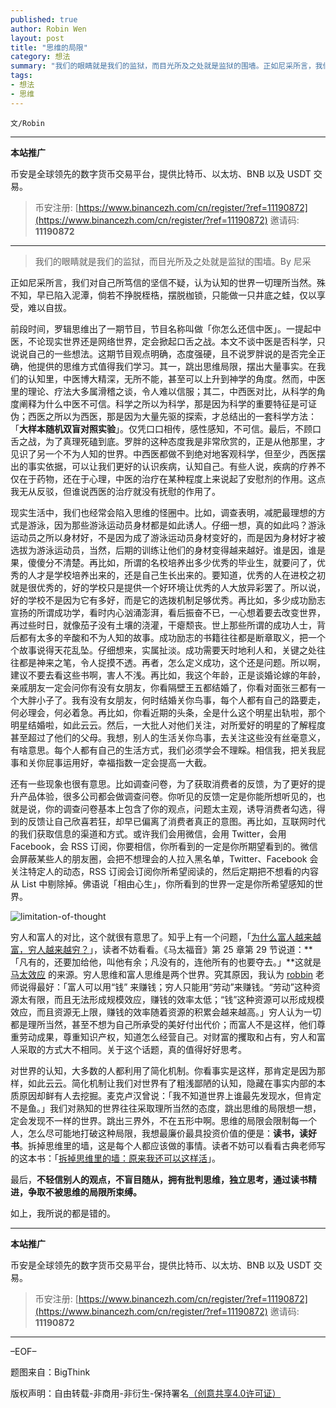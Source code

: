 ```yaml
---
published: true
author: Robin Wen
layout: post
title: "思维的局限"
category: 想法
summary: "我们的眼睛就是我们的监狱，而目光所及之处就是监狱的围墙。正如尼采所言，我们对自己所笃信的坚信不疑，认为认知的世界一切理想当然。殊不知，早已陷入泥潭，倘若不挣脱桎梏，摆脱枷锁，只能做一只井底之蛙，仅以享受，难以自拔。对世界的认知，大多数的人都利用了简化机制。你看事实是这样，那肯定是因为那样，如此云云。简化机制让我们对世界有了粗浅鄙陋的认知，隐藏在事实内部的本质原因却鲜有人去挖掘。麦克卢汉曾说：「我不知道世界上谁最先发现水，但肯定不是鱼。」我们对熟知的世界往往采取理所当然的态度，跳出思维的局限想一想，定会发现不一样的世界。跳出三界外，不在五形中啊。思维的局限会限制每一个人，怎么尽可能地打破这种局限，我想最廉价最具投资价值的便是：读书，读好书。拆掉思维里的墙，这是每个人都应该做的事情。不轻信别人的观点，不盲目随从，拥有批判思维，独立思考，通过读书精进，争取不被思维的局限所束缚。"
tags:
- 想法
- 思维
---
```


`文/Robin`

***

**本站推广**

币安是全球领先的数字货币交易平台，提供比特币、以太坊、BNB 以及 USDT 交易。

> 币安注册: [https://www.binancezh.com/cn/register/?ref=11190872](https://www.binancezh.com/cn/register/?ref=11190872)
> 邀请码: **11190872**

***

> 我们的眼睛就是我们的监狱，而目光所及之处就是监狱的围墙。By 尼采

正如尼采所言，我们对自己所笃信的坚信不疑，认为认知的世界一切理所当然。殊不知，早已陷入泥潭，倘若不挣脱桎梏，摆脱枷锁，只能做一只井底之蛙，仅以享受，难以自拔。

前段时间，罗辑思维出了一期节目，节目名称叫做「你怎么还信中医」。一提起中医，不论现实世界还是网络世界，定会掀起口舌之战。本文不谈中医是否科学，只说说自己的一些想法。这期节目观点明确，态度强硬，且不说罗胖说的是否完全正确，他提供的思维方式值得我们学习。其一，跳出思维局限，摆出大量事实。在我们的认知里，中医博大精深，无所不能，甚至可以上升到神学的角度。然而，中医里的理论、疗法大多属滑稽之谈，令人难以信服；其二，中西医对比，从科学的角度阐释为什么中医不可信。科学之所以为科学，那是因为科学的重要特征是可证伪；西医之所以为西医，那是因为大量先驱的探索，才总结出的一套科学方法：「**大样本随机双盲对照实验**」。仅凭口口相传，感性感知，不可信。最后，不顾口舌之战，为了真理死磕到底。罗胖的这种态度我是非常欣赏的，正是从他那里，才见识了另一个不为人知的世界。中西医都做不到绝对地客观科学，但至少，西医摆出的事实依据，可以让我们更好的认识疾病，认知自己。有些人说，疾病的疗养不仅在于药物，还在于心理，中医的治疗在某种程度上来说起了安慰剂的作用。这点我无从反驳，但谁说西医的治疗就没有抚慰的作用了。

现实生活中，我们也经常会陷入思维的怪圈中。比如，调查表明，减肥最理想的方式是游泳，因为那些游泳运动员身材都是如此诱人。仔细一想，真的如此吗？游泳运动员之所以身材好，不是因为成了游泳运动员身材变好的，而是因为身材好才被选拔为游泳运动员，当然，后期的训练让他们的身材变得越来越好。谁是因，谁是果，傻傻分不清楚。再比如，所谓的名校培养出多少优秀的毕业生，就要问了，优秀的人才是学校培养出来的，还是自己生长出来的。要知道，优秀的人在进校之初就是很优秀的，好的学校只是提供一个好环境让优秀的人大放异彩罢了。所以说，好的学校不是因为它有多好，而是它的选拨机制足够优秀。再比如，多少成功励志宣扬的所谓成功学，看时内心汹涌澎湃，看后振奋不已，一心想着要去改变世界，再过些时日，就像茄子没有土壤的浇灌，干瘪颓丧。世上那些所谓的成功人士，背后都有太多的辛酸和不为人知的故事。成功励志的书籍往往都是断章取义，把一个个故事说得天花乱坠。仔细想来，实属扯淡。成功需要天时地利人和，关键之处往往都是神来之笔，令人捉摸不透。再者，怎么定义成功，这个还是问题。所以啊，建议不要去看这些书啊，害人不浅。再比如，我这个年龄，正是谈婚论嫁的年龄，亲戚朋友一定会问你有没有女朋友，你看隔壁王五都结婚了，你看对面张三都有一个大胖小子了。我有没有女朋友，何时结婚关你鸟事，每个人都有自己的路要走，何必理会，何必着急。再比如，你看近期的头条，全是什么这个明星出轨啦，那个明星结婚啦，如此云云。然后，一大批人对他们关注，对所爱好的明星的了解程度甚至超过了他们的父母。我想，别人的生活关你鸟事，去关注这些没有丝毫意义，有啥意思。每个人都有自己的生活方式，我们必须学会不理睬。相信我，把关我屁事和关你屁事运用好，幸福指数一定会提高一大截。

还有一些现象也很有意思。比如调查问卷，为了获取消费者的反馈，为了更好的提升产品体验，很多公司都会做调查问卷。你听见的反馈一定是你能所想听见的，也就是说，你的调查问卷基本上包含了你的观点，问题太主观，诱导消费者勾选，得到的反馈让自己欣喜若狂，却早已偏离了消费者真正的意图。再比如，互联网时代的我们获取信息的渠道和方式。或许我们会用微信，会用 Twitter，会用 Facebook，会 RSS 订阅，你要相信，你所看到的一定是你所期望看到的。微信会屏蔽某些人的朋友圈，会把不想理会的人拉入黑名单，Twitter、Facebook 会关注特定人的动态，RSS 订阅会订阅你所希望阅读的，然后定期把不想看的内容从 List 中剔除掉。佛语说「相由心生」，你所看到的世界一定是你所希望感知的世界。

![limitation-of-thought](https://cdn.dbarobin.com/2WrEJqz.jpg)

穷人和富人的对比，这个就很有意思了。知乎上有一个问题，「[为什么富人越来越富，穷人越来越穷？](http://www.zhihu.com/question/21128507)」，读者不妨看看。《马太福音》第 25 章第 29 节说道：**「凡有的，还要加给他，叫他有余；凡没有的，连他所有的也要夺去。」**这就是 [马太效应](https://zh.wikipedia.org/wiki/%E9%A9%AC%E5%A4%AA%E6%95%88%E5%BA%94) 的来源。穷人思维和富人思维是两个世界。究其原因，我认为 [robbin](http://www.zhihu.com/people/robbin) 老师说得最好：「富人可以用“钱” 来赚钱；穷人只能用“劳动”来赚钱。“劳动”这种资源太有限，而且无法形成规模效应，赚钱的效率太低；“钱”这种资源可以形成规模效应，而且资源无上限，赚钱的效率随着资源的积累会越来越高。」穷人认为一切都是理所当然，甚至不想为自己所承受的美好付出代价；而富人不是这样，他们尊重劳动成果，尊重知识产权，知道怎么经营自己。对财富的攫取和占有，穷人和富人采取的方式大不相同。关于这个话题，真的值得好好思考。

对世界的认知，大多数的人都利用了简化机制。你看事实是这样，那肯定是因为那样，如此云云。简化机制让我们对世界有了粗浅鄙陋的认知，隐藏在事实内部的本质原因却鲜有人去挖掘。麦克卢汉曾说：「我不知道世界上谁最先发现水，但肯定不是鱼。」我们对熟知的世界往往采取理所当然的态度，跳出思维的局限想一想，定会发现不一样的世界。跳出三界外，不在五形中啊。思维的局限会限制每一个人，怎么尽可能地打破这种局限，我想最廉价最具投资价值的便是：**读书，读好书**。拆掉思维里的墙，这是每个人都应该做的事情。读者不妨可以看看古典老师写的这本书：「[拆掉思维里的墙：原来我还可以这样活](http://book.douban.com/subject/4953695/)」。

最后，**不轻信别人的观点，不盲目随从，拥有批判思维，独立思考，通过读书精进，争取不被思维的局限所束缚。**

如上，我所说的都是错的。

***

**本站推广**

币安是全球领先的数字货币交易平台，提供比特币、以太坊、BNB 以及 USDT 交易。

> 币安注册: [https://www.binancezh.com/cn/register/?ref=11190872](https://www.binancezh.com/cn/register/?ref=11190872)
> 邀请码: **11190872**

***

–EOF–

题图来自：BigThink

版权声明：自由转载-非商用-非衍生-保持署名<a href="http://creativecommons.org/licenses/by-nc-nd/4.0/deed.zh" target="_blank">（创意共享4.0许可证）</a>

